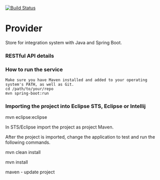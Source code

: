 [![Build Status](https://travis-ci.org/Relesi/ponto-inteligente-api-1.1.svg?branch=master)](https://travis-ci.org/Relesi/ponto-inteligente-api-1.1)
# Provider

Store for integration system with Java and Spring Boot.

### RESTful API details

### How to run the service

	Make sure you have Maven installed and added to your operating system's PATH, as well as Git.
	cd /path/to/your/repo
	mvn spring-boot:run
	
### Importing the project into Eclipse STS, Eclipse or Intellij

mvn eclipse:eclipse

In STS/Eclipse import the project as project Maven.

After the project is imported, change the application to test and run the following commands.

mvn clean install

mvn install

maven - update project
